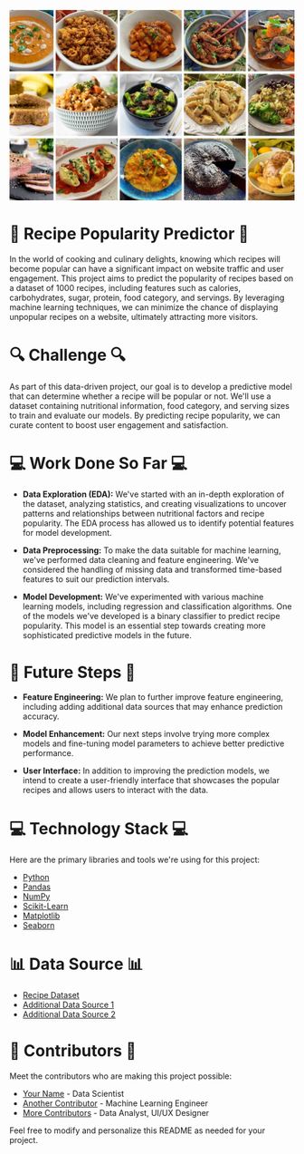 <!-- Project Logo -->
![Project Logo](https://github.com/callysthenes/recipe_site_traffic/blob/master/Instant-Pot-Recipes.jpg)

<!-- About the Project -->
# :fork_and_knife: Recipe Popularity Predictor :fork_and_knife:

In the world of cooking and culinary delights, knowing which recipes will become popular can have a significant impact on website traffic and user engagement. This project aims to predict the popularity of recipes based on a dataset of 1000 recipes, including features such as calories, carbohydrates, sugar, protein, food category, and servings. By leveraging machine learning techniques, we can minimize the chance of displaying unpopular recipes on a website, ultimately attracting more visitors.

# :mag: Challenge :mag:

As part of this data-driven project, our goal is to develop a predictive model that can determine whether a recipe will be popular or not. We'll use a dataset containing nutritional information, food category, and serving sizes to train and evaluate our models. By predicting recipe popularity, we can curate content to boost user engagement and satisfaction.

# 💻 Work Done So Far 💻

- **Data Exploration (EDA):** We've started with an in-depth exploration of the dataset, analyzing statistics, and creating visualizations to uncover patterns and relationships between nutritional factors and recipe popularity. The EDA process has allowed us to identify potential features for model development.

- **Data Preprocessing:** To make the data suitable for machine learning, we've performed data cleaning and feature engineering. We've considered the handling of missing data and transformed time-based features to suit our prediction intervals.

- **Model Development:** We've experimented with various machine learning models, including regression and classification algorithms. One of the models we've developed is a binary classifier to predict recipe popularity. This model is an essential step towards creating more sophisticated predictive models in the future.

# :rocket: Future Steps :rocket:

- **Feature Engineering:** We plan to further improve feature engineering, including adding additional data sources that may enhance prediction accuracy.

- **Model Enhancement:** Our next steps involve trying more complex models and fine-tuning model parameters to achieve better predictive performance.

- **User Interface:** In addition to improving the prediction models, we intend to create a user-friendly interface that showcases the popular recipes and allows users to interact with the data.

# :computer: Technology Stack :computer:

Here are the primary libraries and tools we're using for this project:

- [Python](https://www.python.org/)
- [Pandas](https://pandas.pydata.org/)
- [NumPy](https://numpy.org/)
- [Scikit-Learn](https://scikit-learn.org/)
- [Matplotlib](https://matplotlib.org/)
- [Seaborn](https://seaborn.pydata.org/)

# 📊 Data Source 📊

- [Recipe Dataset](insert_dataset_link_here)
- [Additional Data Source 1](insert_link)
- [Additional Data Source 2](insert_link)

# :raising_hand: Contributors :raising_hand:

Meet the contributors who are making this project possible:

- [Your Name](https://github.com/your_username) - Data Scientist
- [Another Contributor](https://github.com/another_contributor) - Machine Learning Engineer
- [More Contributors](https://github.com/more_contributors) - Data Analyst, UI/UX Designer

Feel free to modify and personalize this README as needed for your project.